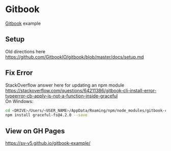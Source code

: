 # Gitbook
[Gitbook](https://github.com/GitbookIO/gitbook) example

## Setup
Old directions here https://github.com/GitbookIO/gitbook/blob/master/docs/setup.md

## Fix Error
StackOverflow answer here for updating an npm module https://stackoverflow.com/questions/64211386/gitbook-cli-install-error-typeerror-cb-apply-is-not-a-function-inside-graceful  
On Windows: 
```bash
cd <DRIVE>/Users/<USER_NAME>/AppData/Roaming/npm/node_modules/gitbook-cli/node_modules/npm/node_modules/ 
npm install graceful-fs@4.2.0 --save
```

## View on GH Pages
https://sv-v5.github.io/gitbook-example/
